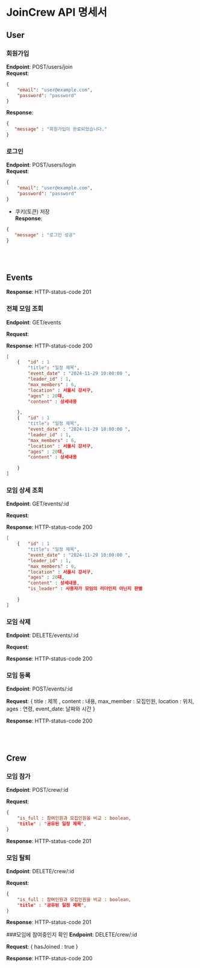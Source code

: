 # JoinCrew API 명세서

## User

### 회원가입
**Endpoint**: POST/users/join  
**Request**:
```json
{
    "email": "user@example.com",
    "password": "password"
}
```
**Response**:
```json
{
   "message" : "회원가입이 완료되었습니다."
}
```

### 로그인
**Endpoint**: POST/users/login  
**Request**:
```json
{
    "email": "user@example.com",
    "password": "password"
}
```
+ 쿠키(토큰) 저장  
**Response**:
```json
{
   "message" : "로그인 성공"
}
```


<br></br>
## Events

**Response**: HTTP-status-code 201

### 전체 모임 조회
**Endpoint**: GET/events

**Request**:

**Response**: HTTP-status-code 200
```json
[
    {   "id" : 1
        "title": "일정 제목",
        "event_date" : "2024-11-29 10:00:00 ",
        "leader_id" : 1,
        "max_members" : 6,
        "location" : 서울시 강서구,
        "ages" : 20대,
        "content" : 상세내용

    },
    {   "id" : 1
        "title": "일정 제목",
        "event_date" : "2024-11-29 10:00:00 ",
        "leader_id" : 1,
        "max_members" : 6,
        "location" : 서울시 강서구,
        "ages" : 20대,
        "content" : 상세내용

    }
]
```
### 모임 상세 조회
**Endpoint**: GET/events/:id

**Request**:

**Response**: HTTP-status-code 200
```json
[
    {   "id" : 1
        "title": "일정 제목",
        "event_date" : "2024-11-29 10:00:00 ",
        "leader_id" : 1,
        "max_members" : 6,
        "location" : 서울시 강서구,
        "ages" : 20대,
        "content" : 상세내용,
        "is_leader" : 사용자가 모임의 리더인지 아닌지 판별

    }
]
```


### 모임 삭제
**Endpoint**: DELETE/events/:id  

**Request**:

**Response**: HTTP-status-code 200

### 모임 등록

**Endpoint**: POST/events/:id  

**Request**: {
              title : 제목 , 
              content : 내용,
              max_member : 모집인원, 
              location : 위치, 
              ages : 연령, 
              event_date: 날짜와 시간
              }

**Response**: HTTP-status-code 200

<br><br>


## Crew

### 모임 참가
**Endpoint**: POST/crew/:id  

**Request**:
```json
{
    "is_full : 참여인원과 모집인원을 비교 : boolean,
    "title" : "공유된 일정 제목",
}
```
**Response**: HTTP-status-code 201

### 모임 탈퇴
**Endpoint**: DELETE/crew/:id  

**Request**:
```json
{
    "is_full : 참여인원과 모집인원을 비교 : boolean,
    "title" : "공유된 일정 제목",
}
```
**Response**: HTTP-status-code 201

###모임에 참여중인지 확인
**Endpoint**: DELETE/crew/:id  

**Request**: { hasJoined : true }

**Response**: HTTP-status-code 200

